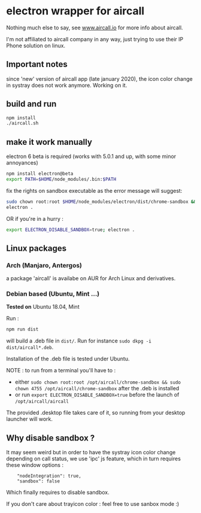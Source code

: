 # electron wrapper for aircall

Nothing much else to say, see www.aircall.io for more info about aircall.

I'm not affiliated to aircall company in any way, just trying to use their IP Phone solution on linux.

## Important notes

since 'new' version of aircall app (late january 2020), the icon color change in systray does not work anymore. Working on it.

## build and run

```sh
npm install
./aircall.sh
```

## make it work manually

electron 6 beta is required
(works with 5.0.1 and up, with some minor annoyances)

```sh
npm install electron@beta
export PATH=$HOME/node_modules/.bin:$PATH
```

fix the rights on sandbox executable as the error message will suggest:

```sh
sudo chown root:root $HOME/node_modules/electron/dist/chrome-sandbox && sudo chown 4755 $HOME/node_modules/electron/dist/chrome-sandbox
electron .
```
    
OR if you're in a hurry :

```sh
export ELECTRON_DISABLE_SANDBOX=true; electron .
```

## Linux packages

### Arch (Manjaro, Antergos)

a package 'aircall' is availabe on AUR for Arch Linux and derivatives.

### Debian based (Ubuntu, Mint ...)

**Tested on** Ubuntu 18.04, Mint

Run :

```sh
npm run dist
```

will build a .deb file in `dist/`. Run for instance `sudo dkpg -i dist/aircall*.deb`.

Installation of the .deb file is tested under Ubuntu.

NOTE : to run from a terminal you'll have to :

- either `sudo chown root:root /opt/aircall/chrome-sandbox && sudo chown 4755 /opt/aircall/chrome-sandbox` after the .deb is installed
- or run `export ELECTRON_DISABLE_SANDBOX=true` before the launch of `/opt/aircall/aircall`

The provided .desktop file takes care of it, so running from your desktop launcher will work.

## Why disable sandbox ?

It may seem weird but in order to have the systray icon color change depending on call status, we use 'ipc' js feature, which in turn requires these window options :

```
    "nodeIntegration": true,
    "sandbox": false
```

Which finally requires to disable sandbox.

If you don't care about trayicon color : feel free to use sanbox mode :)



